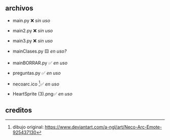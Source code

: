 ## archivos 

- main.py ❌ _sin uso_

- main2.py ❌ _sin uso_

- main3.py ❌ _sin uso_

- mainClases.py 🟨 _en uso?_

- mainBORRAR.py ✅ _en uso_

- preguntas.py ✅ _en uso_

- necoarc.ico [^1]✅ _en uso_

- HeartSprite (3).png✅ _en uso_



## creditos

[^1]: dibujo original: https://www.deviantart.com/a-ngl/art/Neco-Arc-Emote-925437130
